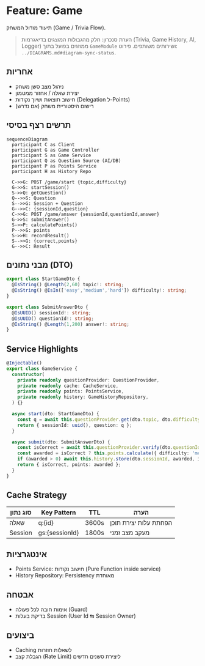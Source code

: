 # Feature: Game

תיעוד מודול המשחק (Game / Trivia Flow).

> הערת סנכרון: חלק מהגבולות המוצגים בדיאגרמות (Trivia, Game History, AI, Logger) ממוזגים בפועל בתוך `GameModule` ושירותים משותפים. פירוט: `../DIAGRAMS.md#diagram-sync-status`.

## אחריות
- ניהול מצב סשן משחק
- יצירת שאלה / אחזור ממטמון
- חישוב תוצאות ושיוך נקודות (Delegation ל-Points)
- רישום היסטוריית משחק (אם נדרש)

## תרשים רצף בסיסי
```mermaid
sequenceDiagram
  participant C as Client
  participant G as Game Controller
  participant S as Game Service
  participant Q as Question Source (AI/DB)
  participant P as Points Service
  participant H as History Repo

  C->>G: POST /game/start {topic,difficulty}
  G->>S: startSession()
  S->>Q: getQuestion()
  Q-->>S: Question
  S-->>G: Session + Question
  G-->>C: {sessionId,question}
  C->>G: POST /game/answer {sessionId,questionId,answer}
  G->>S: submitAnswer()
  S->>P: calculatePoints()
  P-->>S: points
  S->>H: recordResult()
  S-->>G: {correct,points}
  G-->>C: Result
```

## מבני נתונים (DTO)
```typescript
export class StartGameDto {
  @IsString() @Length(2,60) topic!: string;
  @IsString() @IsIn(['easy','medium','hard']) difficulty!: string;
}

export class SubmitAnswerDto {
  @IsUUID() sessionId!: string;
  @IsUUID() questionId!: string;
  @IsString() @Length(1,200) answer!: string;
}
```

## Service Highlights
```typescript
@Injectable()
export class GameService {
  constructor(
    private readonly questionProvider: QuestionProvider,
    private readonly cache: CacheService,
    private readonly points: PointsService,
    private readonly history: GameHistoryRepository,
  ) {}

  async start(dto: StartGameDto) {
    const q = await this.questionProvider.get(dto.topic, dto.difficulty);
    return { sessionId: uuid(), question: q };
  }

  async submit(dto: SubmitAnswerDto) {
    const isCorrect = await this.questionProvider.verify(dto.questionId, dto.answer);
    const awarded = isCorrect ? this.points.calculate({ difficulty: 'medium', timeMs: 1500 }) : 0;
    if (awarded > 0) await this.history.store(dto.sessionId, awarded, isCorrect);
    return { isCorrect, points: awarded };
  }
}
```

## Cache Strategy
| סוג נתון | Key Pattern | TTL | הערה |
|----------|-------------|-----|------|
| שאלה | q:{id} | 3600s | הפחתת עלות יצירת תוכן |
| Session | gs:{sessionId} | 1800s | מעקב מצב זמני |

## אינטגרציות
- Points Service: חישוב נקודות (Pure Function inside service)
- History Repository: Persistency מאוחדת

## אבטחה
- אימות חובה לכל פעולה (Guard)
- בדיקת בעלות Session (User Id ⇆ Session Owner)

## ביצועים
- Caching לשאלות חוזרות
- הגבלת קצב (Rate Limit) ליצירת סשנים חדשים

